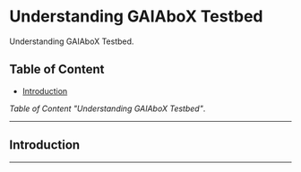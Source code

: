 # Understanding GAIAboX Testbed

Understanding GAIAboX Testbed.

## Table of Content

- [Introduction](#introduction)

*Table of Content "Understanding GAIAboX Testbed"*.

---

## Introduction

---